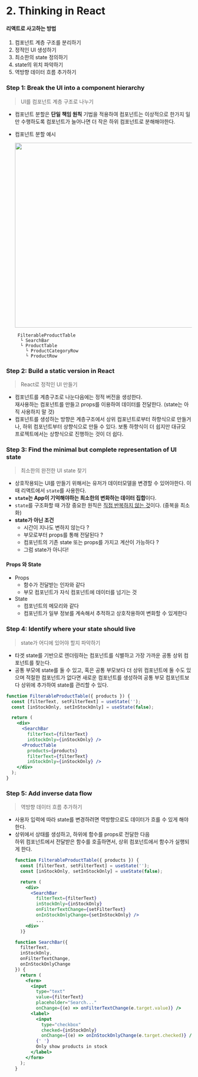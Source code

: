 # 2. Thinking in React

#### 리액트로 사고하는 방법
1. 컴포넌트 계층 구조를 분리하기
2. 정적인 UI 생성하기
3. 최소한의 state 정의하기
4. state의 위치 파악하기
5. 역방향 데이터 흐름 추가하기


### Step 1: Break the UI into a component hierarchy
> UI를 컴포넌트 계층 구조로 나누기

- 컴포넌트 분할은 **단일 책임 원칙** 기법을 적용하여 컴포넌트는 이상적으로 한가지 일만 수행하도록 컴포넌트가 늘어나면 더 작은 하위 컴포넌트로 분해해야한다.
- 컴포넌트 분할 예시
  <p align="center"><img src="https://react-ko.dev/images/docs/s_thinking-in-react_ui_outline.png" width=500px></p>

       FilterableProductTable
        └ SearchBar
        └ ProductTable
          └ ProductCategoryRow
          └ ProductRow


### Step 2: Build a static version in React
> React로 정적인 UI 만들기

- 컴포넌트를 계층구조로 나눈다음에는 정적 버전을 생성한다.  
  재사용하는 컴포넌트를 만들고 props를 이용하여 데이터를 전달한다. (state는 아직 사용하지 말 것)
- 컴포넌트를 생성하는 방향은 계층구조에서 상위 컴포넌트로부터 하향식으로 만들거나, 하위 컴포넌트부터 상향식으로 만들 수 있다. 보통 하향식이 더 쉽지만 대규모 프로젝트에서는 상향식으로 진행하는 것이 더 쉽다.


### Step 3: Find the minimal but complete representation of UI state
> 최소한의 완전한 UI state 찾기

- 상호작용되는 UI를 만들기 위해서는 유저가 데이터모델을 변경할 수 있어야한다. 이때 리액트에서 `state`를 사용한다.
- **`state`는 App이 기억해야하는 최소한의 변화하는 데이터 집합**이다.
- `state`를 구조화할 때 가장 중요한 원칙은 [직접 반복하지 않는 것](https://en.wikipedia.org/wiki/Don%27t_repeat_yourself)이다. (중복을 최소화)
- **state가 아닌 조건**
  - 시간이 지나도 변하지 않는다 ?
  - 부모로부터 props를 통해 전달된다 ?
  - 컴포넌트의 기존 state 또는 props를 가지고 계산이 가능하다 ?
  - 그럼 state가 아니다!


#### Props 와 State

- Props
  - 함수가 전달받는 인자와 같다
  - 부모 컴포넌트가 자식 컴포넌트에 데이터를 넘기는 것
- State
  - 컴포넌트의 메모리와 같다
  - 컴포넌트가 일부 정보를 계속해서 추적하고 상호작용하여 변화할 수 있게한다


### Step 4: Identify where your state should live
> state가 어디에 있어야 할지 파악하기

- 타겟 state를 기반으로 렌더링하는 컴포넌트를 식별하고 가장 가까운 공통 상위 컴포넌트를 찾는다.
- 공통 부모에 state를 둘 수 있고, 혹은 공통 부모보다 더 상위 컴포넌트에 둘 수도 있으며 적절한 컴포넌트가 없다면 새로운 컴포넌트를 생성하여 공통 부모 컴포넌트보다 상위에 추가하여 state를 관리할 수 있다.
```jsx
function FilterableProductTable({ products }) {
  const [filterText, setFilterText] = useState('');
  const [inStockOnly, setInStockOnly] = useState(false);

  return (
    <div>
      <SearchBar
        filterText={filterText}
        inStockOnly={inStockOnly} />
      <ProductTable
        products={products}
        filterText={filterText}
        inStockOnly={inStockOnly} />
    </div>
  );
}
```


### Step 5: Add inverse data flow
> 역방향 데이터 흐름 추가하기

- 사용자 입력에 따라 state를 변경하려면 역방향으로도 데이터가 흐를 수 있게 해야한다.
- 상위에서 상태를 생성하고, 하위에 함수를 props로 전달한 다음  
  하위 컴포넌트에서 전달받은 함수를 호출하면서, 상위 컴포넌트에서 함수가 실행되게 한다.
    ```jsx
    function FilterableProductTable({ products }) {
      const [filterText, setFilterText] = useState('');
      const [inStockOnly, setInStockOnly] = useState(false);

      return (
        <div>
          <SearchBar
            filterText={filterText}
            inStockOnly={inStockOnly}
            onFilterTextChange={setFilterText}
            onInStockOnlyChange={setInStockOnly} />
            ...
        <div>
      )}
    ```
    ```jsx
    function SearchBar({
      filterText,
      inStockOnly,
      onFilterTextChange,
      onInStockOnlyChange
    }) {
      return (
        <form>
          <input
            type="text"
            value={filterText}
            placeholder="Search..."
            onChange={(e) => onFilterTextChange(e.target.value)} />
          <label>
            <input
              type="checkbox"
              checked={inStockOnly}
              onChange={(e) => onInStockOnlyChange(e.target.checked)} />
            {' '}
            Only show products in stock
          </label>
        </form>
      );
    }
    ```